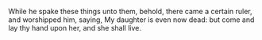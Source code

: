 While he spake these things unto them, behold, there came a certain ruler, and worshipped him, saying, My daughter is even now dead: but come and lay thy hand upon her, and she shall live.
